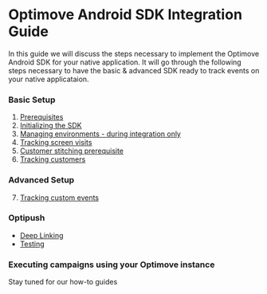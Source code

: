 # Optimove Android SDK Integration Guide

In this guide we will discuss the steps necessary to implement the Optimove Android SDK for your native application. It will go through the following steps necessary to have the basic & advanced SDK ready to track events on your native applicataion. 

### Basic Setup
1. [Prerequisites]()
2. [Initializing the SDK]()
3. [Managing environments - during integration only]()
4. [Tracking screen visits](d)
5. [Customer stitching prerequisite]()
6. [Tracking customers]()

### Advanced Setup
7. [Tracking custom events]()

### Optipush
- [Deep Linking]()
- [Testing]()

### Executing campaigns using your Optimove instance
Stay tuned for our how-to guides